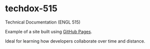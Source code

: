 # techdox-515
Technical Documentation (ENGL 515)

Example of a site built using [GitHub Pages](https://pages.github.com/).

Ideal for learning how developers collaborate over time and distance. 
